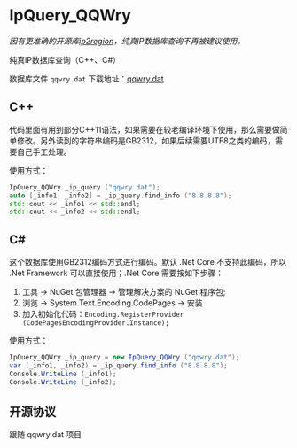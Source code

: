 # IpQuery_QQWry

*因有更准确的开源库[ip2region](https://github.com/lionsoul2014/ip2region)，纯真IP数据库查询不再被建议使用。*

纯真IP数据库查询（C++、C#）

数据库文件 `qqwry.dat` 下载地址：[qqwry.dat](https://github.com/WisdomFusion/qqwry.dat)

## C++

代码里面有用到部分C++11语法，如果需要在较老编译环境下使用，那么需要做简单修改。另外读到的字符串编码是GB2312，如果后续需要UTF8之类的编码，需要自己手工处理。

使用方式：

```cpp
IpQuery_QQWry _ip_query ("qqwry.dat");
auto [_info1, _info2] = _ip_query.find_info ("8.8.8.8");
std::cout << _info1 << std::endl;
std::cout << _info2 << std::endl;
```

## C\#

这个数据库使用GB2312编码方式进行编码。默认 .Net Core 不支持此编码，所以 .Net Framework 可以直接使用；.Net Core 需要按如下步骤：

1. 工具 -> NuGet 包管理器 -> 管理解决方案的 NuGet 程序包;
2. 浏览 -> System.Text.Encoding.CodePages -> 安装
3. 加入初始化代码：`Encoding.RegisterProvider (CodePagesEncodingProvider.Instance);`

使用方式：

```csharp
IpQuery_QQWry _ip_query = new IpQuery_QQWry ("qqwry.dat");
var (_info1, _info2) = _ip_query.find_info ("8.8.8.8");
Console.WriteLine (_info1);
Console.WriteLine (_info2);
```

## 开源协议

跟随 qqwry.dat 项目
